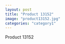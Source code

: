 ```yaml
---
layout: post
title: "Product 13152"
image: "product13152.jpg"
categories: "category1"
---
```

Product 13152
